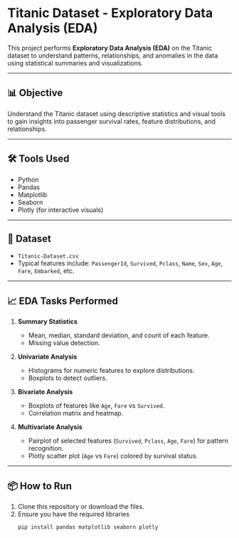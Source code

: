 # Titanic Dataset - Exploratory Data Analysis (EDA)

This project performs **Exploratory Data Analysis (EDA)** on the Titanic dataset to understand patterns, relationships, and anomalies in the data using statistical summaries and visualizations.

---

## 📊 Objective

Understand the Titanic dataset using descriptive statistics and visual tools to gain insights into passenger survival rates, feature distributions, and relationships.

---

## 🛠️ Tools Used

- Python
- Pandas
- Matplotlib
- Seaborn
- Plotly (for interactive visuals)

---

## 📁 Dataset

- `Titanic-Dataset.csv`
- Typical features include: `PassengerId`, `Survived`, `Pclass`, `Name`, `Sex`, `Age`, `Fare`, `Embarked`, etc.

---

## 📈 EDA Tasks Performed

1. **Summary Statistics**
   - Mean, median, standard deviation, and count of each feature.
   - Missing value detection.

2. **Univariate Analysis**
   - Histograms for numeric features to explore distributions.
   - Boxplots to detect outliers.

3. **Bivariate Analysis**
   - Boxplots of features like `Age`, `Fare` vs `Survived`.
   - Correlation matrix and heatmap.

4. **Multivariate Analysis**
   - Pairplot of selected features (`Survived`, `Pclass`, `Age`, `Fare`) for pattern recognition.
   - Plotly scatter plot (`Age` vs `Fare`) colored by survival status.

---

## 📦 How to Run

1. Clone this repository or download the files.
2. Ensure you have the required libraries
   ```bash
   pip install pandas matplotlib seaborn plotly
